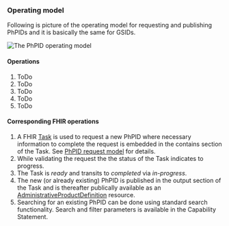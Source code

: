 ### Operating model

Following is picture of the operating model for requesting and publishing PhPIDs and it is basically the same for GSIDs. 

<img src="OperatingModel.png" alt="The PhPID operating model"/>
<br clear="all"/>

#### Operations
1. ToDo 
2. ToDo 
3. ToDo 
4. ToDo 
5. ToDo 

#### Corresponding FHIR operations 
1. A FHIR [Task](StructureDefinition-Task-who-php-phpid.html) is used to request a new PhPID where necessary information to complete the request is embedded in the contains section of the Task. See [PhPID request model](phpIdRequest.html) for details.  
2. While validating the request the the status of the Task indicates to progress.  
3. The Task is _ready_ and transits to _completed_ via _in-progress_. 
4. The new (or already existing) PhPID is published in the output section of the Task and is thereafter publically available as an [AdministrativeProductDefinition](StructureDefinition-AdministrableProductDefinition-who-php.html) resource.
5. Searching for an existing PhPID can be done using standard search functionality. Search and filter parameters is available in the Capability Statement.
